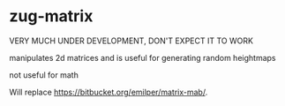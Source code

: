# zug-matrix

VERY MUCH UNDER DEVELOPMENT, DON'T EXPECT IT TO WORK

manipulates 2d matrices and is useful for generating random heightmaps

not useful for math

Will replace https://bitbucket.org/emilper/matrix-mab/.
